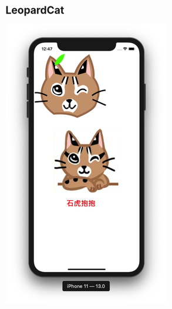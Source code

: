 # LeopardCat

![image](https://github.com/chiron-wang/Peter13/blob/exercise/BlogImage/LeopardCat/LeopardCat.png)
